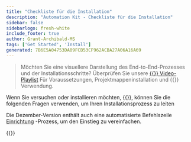 ```yaml
---
title: "Checkliste für die Installation"
description: "Automation Kit - Checkliste für die Installation"
sidebar: false
sidebarlogo: fresh-white
include_footer: true
author: Grant-Archibald-MS
tags: ['Get Started', 'Install']
generated: 7B6E5A04753DA09FCB53CF962ACBA27A06A16A69
---
```


> Möchten Sie eine visuellere Darstellung des End-to-End-Prozesses und der Installationsschritte? Überprüfen Sie unsere <a href='https://www.youtube.com/playlist?list=PLi9EhCY4z99VlRg4j7D1Or6XfXbUcEWZy' target='_blank'>{{<product-name>}} Video-Playlist</a> Für Voraussetzungen, Projektmappeninstallation und {{<product-name>}} Verwendung.

Wenn Sie versuchen oder installieren möchten, {{<product-name>}}, können Sie die folgenden Fragen verwenden, um Ihren Installationsprozess zu leiten

Die Dezember-Version enthält auch eine automatisierte Befehlszeile [Einrichtung](/de/get-started/setup) -Prozess, um den Einstieg zu vereinfachen.

{{<questions name="/content/de/get-started/install-checklist.json" completed="Vielen Dank, dass Sie die Checkliste für die Installation ausgefüllt haben." showNavigationButtons=true locale="de">}}
